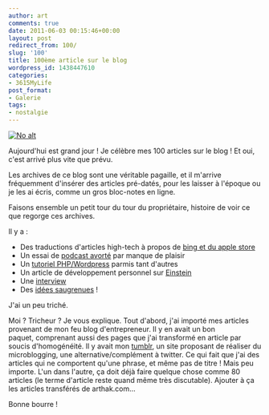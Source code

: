 ```yaml
---
author: art
comments: true
date: 2011-06-03 00:15:46+00:00
layout: post
redirect_from: 100/
slug: '100'
title: 100ème article sur le blog
wordpress_id: 1438447610
categories:
- 3615MyLife
post_format:
- Galerie
tags:
- nostalgie
---
```


<a href="https://static.irz.fr/2011/06/100.png"><img alt="No alt" data-src="https://static.irz.fr/2011/06/100.png" src="https://static.irz.fr/thumb.php?size=<100&crop=0&src=https://static.irz.fr/2011/06/100.png" /></a>

Aujourd'hui est grand jour ! Je célèbre mes 100 articles sur le blog ! Et oui, c'est arrivé plus vite que prévu.

Les archives de ce blog sont une véritable pagaille, et il m'arrive fréquemment d'insérer des articles pré-datés, pour les laisser à l'époque ou je les ai écris, comme un gros bloc-notes en ligne.

Faisons ensemble un petit tour du tour du propriétaire, histoire de voir ce que regorge ces archives.

Il y a :

* Des traductions d'articles high-tech à propos de [bing et du apple store](https://irz.fr/apple-il-est-temps-de-supprimer-bing-de-lapp-store)
* Un essai de [podcast avorté](https://irz.fr/la-review-quatre) par manque de plaisir
* Un [tutoriel PHP/Wordpress](https://irz.fr/calculer-un-age-automatiquement-pour-le-mettre-dans-une-page-wordpress) parmis tant d'autres
* Un article de développement personnel sur [Einstein](https://irz.fr/lecons-de-vie-albert-einstein)
* Une [interview](https://irz.fr/objectif-neige)
* Des [idées saugrenues](https://irz.fr/decoupez-une-micro-sim-carte-sim) !


J'ai un peu triché.

Moi ? Tricheur ? Je vous explique. Tout d'abord, j'ai importé mes articles provenant de mon feu blog d'entrepreneur. Il y en avait un bon paquet, comprenant aussi des pages que j'ai transformé en article par soucis d'homogénéité. Il y avait mon [tumblr](http://www.tumblr.com/), un site proposant de réaliser du microblogging, une alternative/complément à twitter. Ce qui fait que j'ai des articles qui ne comportent qu'une phrase, et même pas de titre ! Mais peu importe. L'un dans l'autre, ça doit déjà faire quelque chose comme 80 articles (le terme d'article reste quand même très discutable). Ajouter à ça les articles transférés de arthak.com...

Bonne bourre !
